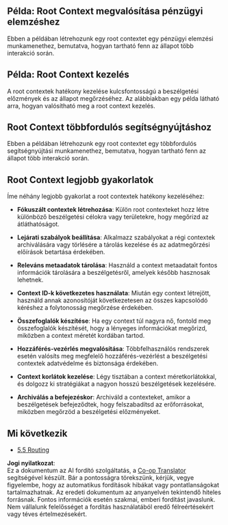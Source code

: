 <!--
CO_OP_TRANSLATOR_METADATA:
{
  "original_hash": "8311f46a35cf608c9780f39b62c9dc3f",
  "translation_date": "2025-07-14T02:06:19+00:00",
  "source_file": "05-AdvancedTopics/mcp-root-contexts/README.md",
  "language_code": "hu"
}
-->
## Példa: Root Context megvalósítása pénzügyi elemzéshez

Ebben a példában létrehozunk egy root contextet egy pénzügyi elemzési munkamenethez, bemutatva, hogyan tartható fenn az állapot több interakció során.

## Példa: Root Context kezelés

A root contextek hatékony kezelése kulcsfontosságú a beszélgetési előzmények és az állapot megőrzéséhez. Az alábbiakban egy példa látható arra, hogyan valósítható meg a root context kezelés.

## Root Context többfordulós segítségnyújtáshoz

Ebben a példában létrehozunk egy root contextet egy többfordulós segítségnyújtási munkamenethez, bemutatva, hogyan tartható fenn az állapot több interakció során.

## Root Context legjobb gyakorlatok

Íme néhány legjobb gyakorlat a root contextek hatékony kezeléséhez:

- **Fókuszált contextek létrehozása**: Külön root contexteket hozz létre különböző beszélgetési célokra vagy területekre, hogy megőrizd az átláthatóságot.

- **Lejárati szabályok beállítása**: Alkalmazz szabályokat a régi contextek archiválására vagy törlésére a tárolás kezelése és az adatmegőrzési előírások betartása érdekében.

- **Releváns metaadatok tárolása**: Használd a context metaadatait fontos információk tárolására a beszélgetésről, amelyek később hasznosak lehetnek.

- **Context ID-k következetes használata**: Miután egy context létrejött, használd annak azonosítóját következetesen az összes kapcsolódó kéréshez a folytonosság megőrzése érdekében.

- **Összefoglalók készítése**: Ha egy context túl nagyra nő, fontold meg összefoglalók készítését, hogy a lényeges információkat megőrizd, miközben a context méretét kordában tartod.

- **Hozzáférés-vezérlés megvalósítása**: Többfelhasználós rendszerek esetén valósíts meg megfelelő hozzáférés-vezérlést a beszélgetési contextek adatvédelme és biztonsága érdekében.

- **Context korlátok kezelése**: Légy tisztában a context méretkorlátokkal, és dolgozz ki stratégiákat a nagyon hosszú beszélgetések kezelésére.

- **Archiválás a befejezéskor**: Archiváld a contexteket, amikor a beszélgetések befejeződtek, hogy felszabadítsd az erőforrásokat, miközben megőrzöd a beszélgetési előzményeket.

## Mi következik

- [5.5 Routing](../mcp-routing/README.md)

**Jogi nyilatkozat**:  
Ez a dokumentum az AI fordító szolgáltatás, a [Co-op Translator](https://github.com/Azure/co-op-translator) segítségével készült. Bár a pontosságra törekszünk, kérjük, vegye figyelembe, hogy az automatikus fordítások hibákat vagy pontatlanságokat tartalmazhatnak. Az eredeti dokumentum az anyanyelvén tekintendő hiteles forrásnak. Fontos információk esetén szakmai, emberi fordítást javaslunk. Nem vállalunk felelősséget a fordítás használatából eredő félreértésekért vagy téves értelmezésekért.